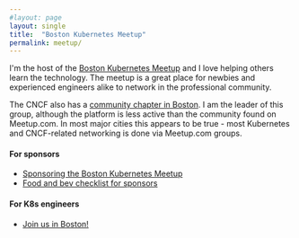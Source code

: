 ```yaml
---
#layout: page
layout: single
title:  "Boston Kubernetes Meetup"
permalink: meetup/
---
```

I'm the host of the [Boston Kubernetes Meetup](https://www.meetup.com/boston-kubernetes-meetup) and I love helping others learn the technology. The meetup is a great place for newbies and experienced engineers alike to network in the professional community.

The CNCF also has a [community chapter in Boston](https://community.cncf.io/boston). I am the leader of this group, although the platform is less active than the community found on Meetup.com. In most major cities this appears to be true - most Kubernetes and CNCF-related networking is done via Meetup.com groups.

#### For sponsors
- [Sponsoring the Boston Kubernetes Meetup](/meetup/sponsoring-the-meetup)
- [Food and bev checklist for sponsors](/meetup/sponsor-checklist)

#### For K8s engineers
- [Join us in Boston!](https://www.meetup.com/boston-kubernetes-meetup)